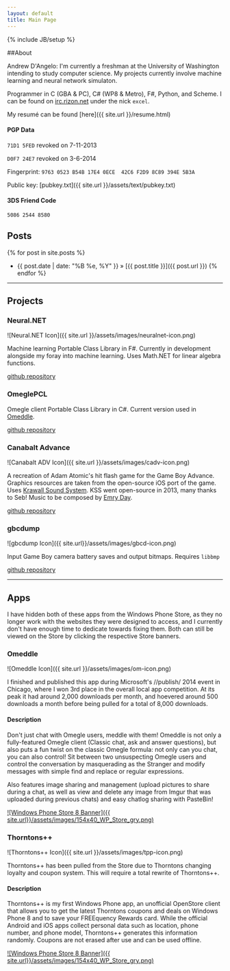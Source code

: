 ```yaml
---
layout: default
title: Main Page
---
```

{% include JB/setup %}

##About

Andrew D'Angelo: I'm currently a freshman at the University of Washington intending to study computer science. My projects currently involve machine learning and neural network simulaton.

Programmer in C (GBA & PC), C# (WP8 & Metro), F#, Python, and Scheme. I can be found on [irc.rizon.net](http://rizon.net) under the nick `excel`.

My resum&eacute; can be found [here]({{ site.url }}/resume.html)

#### PGP Data

`71D1 5FED` revoked on 7-11-2013

`D0F7 24E7` revoked on 3-6-2014

Fingerprint: `9763 0523 B54B 17E4 0ECE  42C6 F2D9 8C89 394E 5B3A`

Public key: [pubkey.txt]({{ site.url }}/assets/text/pubkey.txt)

#### 3DS Friend Code

`5086 2544 8580`

## Posts

{% for post in site.posts %}
  * {{ post.date | date: "%B %e, %Y" }} &raquo; [{{ post.title }}]({{ post.url }})
{% endfor %}

---

## Projects

### Neural.NET

![Neural.NET Icon]({{ site.url }}/assets/images/neuralnet-icon.png)

Machine learning Portable Class Library in F#. Currently in development alongside my foray into machine learning. Uses Math.NET for linear algebra functions.

[github repository](https://github.com/excelangue/Neural.NET)

### OmeglePCL

Omegle client Portable Class Library in C#. Current version used in [Omeddle](http://www.windowsphone.com/en-us/store/app/omeddle/e99fbcac-c908-43e0-87c0-2c69e394a466).

[github repository](https://github.com/excelangue/OmeglePCL)

### Canabalt Advance

![Canabalt ADV Icon]({{ site.url }}/assets/images/cadv-icon.png) 

A recreation of Adam Atomic's hit flash game for the Game Boy Advance. Graphics resources are taken from the open-source iOS port of the game. Uses [Krawall Sound System](https://github.com/sebknzl/krawall). KSS went open-source in 2013, many thanks to Seb! Music to be composed by [Emry Day](http://gplus.to/emry).

[github repository](https://github.com/excelangue/canabaltadv)

### gbcdump

![gbcdump Icon]({{ site.url}}/assets/images/gbcd-icon.png) 

Input Game Boy camera battery saves and output bitmaps. Requires `libbmp`

[github repository](https://github.com/excelangue/gbcdump)

---

## Apps

I have hidden both of these apps from the Windows Phone Store, as they no longer work with the websites they were designed to access, and I currently don't have enough time to dedicate towards fixing them. Both can still be viewed on the Store by clicking the respective Store banners.

### Omeddle

![Omeddle Icon]({{ site.url }}/assets/images/om-icon.png) 

I finished and published this app during Microsoft's //publish/ 2014 event in Chicago, where I won 3rd place in the overall local app competition. At its peak it had around 2,000 downloads per month, and hoevered around 500 downloads a month before being pulled for a total of 8,000 downloads.

#### Description

Don't just chat with Omegle users, meddle with them! Omeddle is not only a fully-featured Omegle client (Classic chat, ask and answer questions), but also puts a fun twist on the classic Omegle formula: not only can you chat, you can also control! Sit between two unsuspecting Omegle users and control the conversation by masquerading as the Stranger and modify messages with simple find and replace or regular expressions. 

Also features image sharing and management (upload pictures to share during a chat, as well as view and delete any image from Imgur that was uploaded during previous chats) and easy chatlog sharing with PasteBin!

[![Windows Phone Store 8 Banner]({{ site.url}}/assets/images/154x40_WP_Store_gry.png)](http://www.windowsphone.com/en-us/store/app/omeddle/e99fbcac-c908-43e0-87c0-2c69e394a466)

### Thorntons++

![Thorntons++ Icon]({{ site.url }}/assets/images/tpp-icon.png) 

Thorntons++ has been pulled from the Store due to Thorntons changing loyalty and coupon system. This will require a total rewrite of Thorntons++.

#### Description

Thorntons++ is my first Windows Phone app, an unofficial OpenStore client that allows you to get the latest Thorntons coupons and deals on Windows Phone 8 and to save your FREEquency Rewards card. While the official Android and iOS apps collect personal data such as location, phone number, and phone model, Thorntons++ generates this information randomly. Coupons are not erased after use and can be used offline.

[![Windows Phone Store 8 Banner]({{ site.url}}/assets/images/154x40_WP_Store_gry.png)](http://www.windowsphone.com/en-us/store/app/thorntons/3414a6e0-2f63-4697-88fe-ddd266ccc971)
